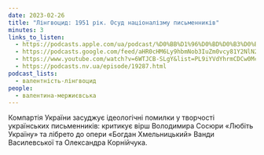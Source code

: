 ```yaml
---
date: 2023-02-26
title: "Лінгвоцид: 1951 рік. Осуд націоналізму письменників"
minutes: 3
links_to_listen:
  - https://podcasts.apple.com/ua/podcast/%D0%BB%D1%96%D0%BD%D0%B3%D0%B2%D0%BE%D1%86%D0%B8%D0%B4-1951-%D1%80%D1%96%D0%BA-%D0%BE%D1%81%D1%83%D0%B4-%D0%BD%D0%B0%D1%86%D1%96%D0%BE%D0%BD%D0%B0%D0%BB%D1%96%D0%B7%D0%BC%D1%83-%D0%BF%D0%B8%D1%81%D1%8C%D0%BC%D0%B5%D0%BD%D0%BD%D0%B8%D0%BA%D1%96%D0%B2/id1581632743?i=1000601625283
  - https://podcasts.google.com/feed/aHR0cHM6Ly9hbmNob3IuZm0vcy81Y2NlN2UzOC9wb2RjYXN0L3Jzcw/episode/Y2MwNGUwYjktZDYzOC00ODlmLTgwYzQtZmM3ZDFiZjVhMTUz?sa=X&ved=0CAUQkfYCahcKEwj4wafu7JD-AhUAAAAAHQAAAAAQAQ
  - https://www.youtube.com/watch?v=6WTJCB-SLgY&list=PL9iYVdYhrmCDCw0McsTih8NNb-pgF3FFY&index=26
  - https://podcasts.nv.ua/episode/19287.html
podcast_lists:
  - валентність-лінгвоцид
people:
  - валентина-мержиєвська
---
```


Компартія України засуджує ідеологічні помилки у творчості українських
письменників: критикує вірш Володимира Сосюри «Любіть Україну» та лібрето до
опери «Богдан Хмельницький» Ванди Василевської та Олександра Корнійчука.

